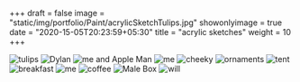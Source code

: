 +++
draft = false
image = "static/img/portfolio/Paint/acrylicSketchTulips.jpg"
showonlyimage = true
date = "2020-15-05T20:23:59+05:30"
title = "acrylic sketches"
weight = 10
+++


<!--more-->

![tulips][1]
![Dylan][2]
![me and Apple Man][3]
![me][4]
![cheeky][5]
![ornaments][6]
![tent][7]
![breakfast][8]
![me][9]
![coffee][10]
![Male Box][11]
![will][12]



[1]: /static/img/portfolio/Paint/acrylicSketchTulips.jpg
[2]: /static/img/portfolio/Paint/Dylan.jpg
[3]: /static/img/portfolio/Paint/exesApples.jpg
[4]: /static/img/portfolio/Paint/acrylicMe.jpg
[5]: /static/img/portfolio/Paint/acrylicBum.jpg
[6]: /static/img/portfolio/Paint/acrylicOrnament.jpg
[7]: /static/img/portfolio/Paint/acrylicSketch.jpg
[8]: /static/img/portfolio/Paint/acrylicSketchBreakfast.jpg
[9]: /static/img/portfolio/Paint/acrylicSketchMeg.jpg
[10]: /static/img/portfolio/Paint/mariaCoffee.jpg
[11]: /static/img/portfolio/Paint/Theo.jpg
[12]: /static/img/portfolio/Paint/will.jpg